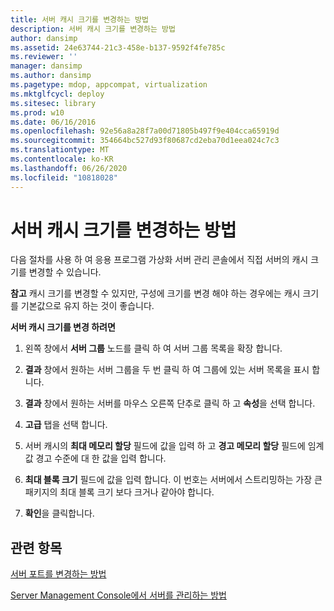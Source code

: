 ```yaml
---
title: 서버 캐시 크기를 변경하는 방법
description: 서버 캐시 크기를 변경하는 방법
author: dansimp
ms.assetid: 24e63744-21c3-458e-b137-9592f4fe785c
ms.reviewer: ''
manager: dansimp
ms.author: dansimp
ms.pagetype: mdop, appcompat, virtualization
ms.mktglfcycl: deploy
ms.sitesec: library
ms.prod: w10
ms.date: 06/16/2016
ms.openlocfilehash: 92e56a8a28f7a00d71805b497f9e404cca65919d
ms.sourcegitcommit: 354664bc527d93f80687cd2eba70d1eea024c7c3
ms.translationtype: MT
ms.contentlocale: ko-KR
ms.lasthandoff: 06/26/2020
ms.locfileid: "10818028"
---
```

# 서버 캐시 크기를 변경하는 방법


다음 절차를 사용 하 여 응용 프로그램 가상화 서버 관리 콘솔에서 직접 서버의 캐시 크기를 변경할 수 있습니다.

**참고**  캐시 크기를 변경할 수 있지만, 구성에 크기를 변경 해야 하는 경우에는 캐시 크기를 기본값으로 유지 하는 것이 좋습니다.

 

**서버 캐시 크기를 변경 하려면**

1.  왼쪽 창에서 **서버 그룹** 노드를 클릭 하 여 서버 그룹 목록을 확장 합니다.

2.  **결과** 창에서 원하는 서버 그룹을 두 번 클릭 하 여 그룹에 있는 서버 목록을 표시 합니다.

3.  **결과** 창에서 원하는 서버를 마우스 오른쪽 단추로 클릭 하 고 **속성**을 선택 합니다.

4.  **고급** 탭을 선택 합니다.

5.  서버 캐시의 **최대 메모리 할당** 필드에 값을 입력 하 고 **경고 메모리 할당** 필드에 임계값 경고 수준에 대 한 값을 입력 합니다.

6.  **최대 블록 크기** 필드에 값을 입력 합니다. 이 번호는 서버에서 스트리밍하는 가장 큰 패키지의 최대 블록 크기 보다 크거나 같아야 합니다.

7.  **확인**을 클릭합니다.

## 관련 항목


[서버 포트를 변경하는 방법](how-to-change-the-server-port.md)

[Server Management Console에서 서버를 관리하는 방법](how-to-manage-servers-in-the-server-management-console.md)

 

 





